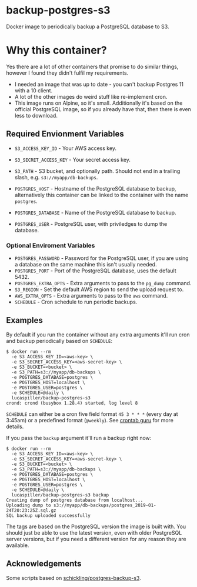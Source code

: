 # backup-postgres-s3

Docker image to periodically backup a PostgreSQL database to S3.

# Why this container?

Yes there are a lot of other containers that promise to do similar things, however I found they didn't fulfil my requirements.

* I needed an image that was up to date - you can't backup Postgres 11 with a 10 client.
* A lot of the other images do weird stuff like re-implement cron.
* This image runs on Alpine, so it's small. Additionally it's based on the official PostgreSQL image, so if you already have that, then there is even less to download.

## Required Envionment Variables

- `S3_ACCESS_KEY_ID` - Your AWS access key.
- `S3_SECRET_ACCESS_KEY` - Your secret access key.
- `S3_PATH` - S3 bucket, and optionally path. Should not end in a trailing slash, e.g. `s3://myapp/db-backups`.

- `POSTGRES_HOST` - Hostname of the PostgreSQL database to backup, alternatively this container can be linked to the container with the name `postgres`.
- `POSTGRES_DATABASE` - Name of the PostgreSQL database to backup.
- `POSTGRES_USER` - PostgreSQL user, with priviledges to dump the database.

### Optional Enviroment Variables

- `POSTGRES_PASSWORD` - Password for the PostgreSQL user, if you are using a database on the same machine this isn't usually needed.
- `POSTGRES_PORT` - Port of the PostgreSQL database, uses the default 5432.
- `POSTGRES_EXTRA_OPTS` - Extra arguments to pass to the `pg_dump` command.
- `S3_REGION` - Set the default AWS region to send the upload request to.
- `AWS_EXTRA_OPTS` - Extra arguments to pass to the `aws` command.
- `SCHEDULE` - Cron schedule to run periodic backups.

## Examples

By default if you run the container without any extra arguments it'll run cron and backup periodically based on `SCHEDULE`:

    $ docker run --rm
      -e S3_ACCESS_KEY_ID=<aws-key> \
      -e S3_SECRET_ACCESS_KEY=<aws-secret-key> \
      -e S3_BUCKET=<bucket> \
      -e S3_PATH=s3://myapp/db-backups \
      -e POSTGRES_DATABASE=postgres \
      -e POSTGRES_HOST=localhost \
      -e POSTGRES_USER=postgres \
      -e SCHEDULE=@daily \
      lucaspiller/backup-postgres-s3
    crond: crond (busybox 1.28.4) started, log level 8

`SCHEDULE` can either be a cron five field format `45 3 * * *` (every day at 3:45am) or a predefined format (`@weekly`). See [crontab guru](http://crontab.guru/) for more details.

If you pass the `backup` argument it'll run a backup right now:

    $ docker run --rm
      -e S3_ACCESS_KEY_ID=<aws-key> \
      -e S3_SECRET_ACCESS_KEY=<aws-secret-key> \
      -e S3_BUCKET=<bucket> \
      -e S3_PATH=s3://myapp/db-backups \
      -e POSTGRES_DATABASE=postgres \
      -e POSTGRES_HOST=localhost \
      -e POSTGRES_USER=postgres \
      -e SCHEDULE=@daily \
      lucaspiller/backup-postgres-s3 backup
    Creating dump of postgres database from localhost...
    Uploading dump to s3://myapp/db-backups/postgres_2019-01-24T20:23:25Z.sql.gz
    SQL backup uploaded successfully

The tags are based on the PostgreSQL version the image is built with. You should just be able to use the latest version, even with older PostgreSQL server versions, but if you need a different version for any reason they are available.

## Acknowledgements

Some scripts based on [schickling/postgres-backup-s3](https://github.com/schickling/dockerfiles/tree/master/postgres-backup-s3).
